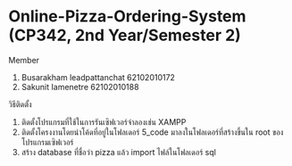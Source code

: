 # Online-Pizza-Ordering-System (CP342, 2nd Year/Semester 2)
Member
1) Busarakham leadpattanchat 62102010172  
2) Sakunit Iamenetre 62102010188

วิธีติดตั้ง
1) ติดตั้งโปรแกรมที่ใช้ในการรันเซิฟเวอร์จำลองเช่น XAMPP
2) ติดตั้งโครงงานโดยนำโค้ดที่อยู่ในโฟลเดอร์ 5_code มาลงในโฟลเดอร์ที่สร้างขึ้นใน root ของโปรแกรมเซิฟเวอร์
3) สร้าง database ที่ชื่อว่า pizza แล้ว import ไฟล์ในโฟลเดอร์ sql

